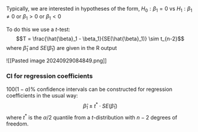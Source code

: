 Typically, we are interested in hypotheses of the form, $H_0: \beta_1 = 0$ vs $H_1: \beta_1 \neq 0$ or $\beta_1 > 0$ or $\beta_1 < 0$

To do this we use a $t$-test: $$T = \frac{\hat{\beta}_1 - \beta_1}{SE(\hat{\beta}_1)} \sim t_{n-2}$$
where $\hat{\beta}_1$ and $SE(\hat{\beta}_1)$ are given in the R output

![[Pasted image 20240929084849.png]]
### CI for regression coefficients
$100(1-\alpha)\%$ confidence intervals can be constructed for regression coefficients in the usual way: $$\hat{\beta}_1 \pm t^* \cdot SE(\hat{\beta}_1)$$
where $t^*$ is the $\alpha/2$ quantile from a $t$-distribution with $n-2$ degrees of freedom.